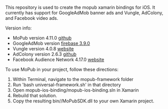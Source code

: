 This repository is used to create the mopub xamarin bindings for iOS. It currently has support for GoogleAdMob banner ads and Vungle, AdColony, and Facebook video ads.

Version info:
* MoPub version 4.11.0 [github](https://github.com/mopub/mopub-ios-sdk)
* GoogleAdMob version [firebase 3.9.0](https://firebase.google.com/docs/adwords/)
* Vungle version 4.0.8 [website](https://v.vungle.com/sdk)
* AdColony version 2.6.3 [github](https://github.com/AdColony/AdColony-iOS-SDK)
* Facebook Audience Network 4.17.0 [website](https://developers.facebook.com/docs/ios)

To use MoPub in your project, follow these directions:

1. Within Terminal, navigate to the mopub-framework folder
2. Run 'bash universal-framework.sh' in that directory
3. Open mopub-ios-binding/mopub-ios-binding.sln in Xamarin
4. Rebuild that solution.
5. Copy the resulting bin/<BuildType>/MoPubSDK.dll to your own Xamarin project.
